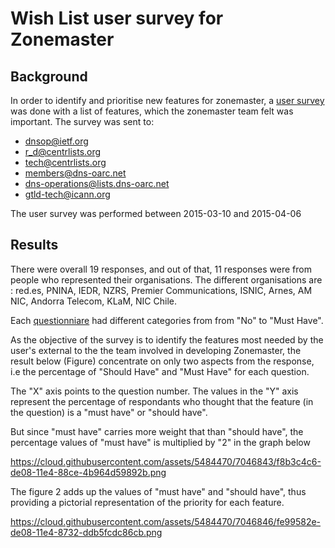 Wish List user survey for Zonemaster
=====================================

Background 
-----------

In order to identify and prioritise new features for zonemaster, a [user
survey](https://github.com/sandoche2k/zonemaster/blob/master/docs/survey/zonemaster-features-2015.md) was done with a list of features, which the zonemaster team felt was important. The survey was sent to:

   * dnsop@ietf.org
   * r_d@centrlists.org
   * tech@centrlists.org
   * members@dns-oarc.net
   * dns-operations@lists.dns-oarc.net
   * gtld-tech@icann.org


The user survey was performed between 2015-03-10 and 2015-04-06


Results
-------

There were overall 19 responses, and out of that, 11 responses were from people who
represented their organisations. The different organisations are : red.es,
PNINA, IEDR, NZRS, Premier Communications, ISNIC, Arnes, AM NIC, Andorra
Telecom, KLaM, NIC Chile.

Each 
[questionniare](https://github.com/sandoche2k/zonemaster/blob/master/docs/survey/zonemaster-features-2015.md)
had different categories from from "No" to "Must Have". 

As the objective of the survey is to identify the features most needed by the
user's external to the the team involved in developing Zonemaster, the result
below (Figure) concentrate on only two aspects from the response, i.e
the percentage of "Should Have" and "Must Have" for each question. 

The "X" axis points to the question number. The values in the "Y" axis represent the
percentage of respondants who thought that the feature (in the question) is a
"must have" or "should have".

But since "must have" carries more weight that than "should have", the
percentage values of "must have" is multiplied by "2" in the graph below

https://cloud.githubusercontent.com/assets/5484470/7046843/f8b3c4c6-de08-11e4-88ce-4b964d59892b.png

The figure 2 adds up the values of "must have" and "should have", thus providing
a pictorial representation of the priority for each feature.

https://cloud.githubusercontent.com/assets/5484470/7046846/fe99582e-de08-11e4-8732-ddb5fcdc86cb.png

